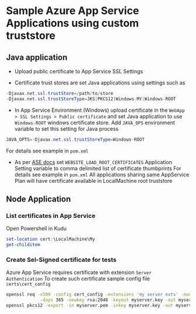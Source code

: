 # Sample Azure App Service Applications using custom truststore

## Java application

- Upload public certificate to App Service SSL Settings

- Certificate trust stores are set Java applications using settings such as

```java
-Djavax.net.ssl.trustStore=/path/to/store
-Djavax.net.ssl.trustStoreType=JKS|PKCS12|Windows-MY|Windows-ROOT
``` 

- In App Service Environment (Windows) upload certificate in the `WebApp > SSL Settings > Public certificate`
and set Java application to use `Windows-ROOT` windows certificate store. Add `JAVA_OPS` environment variable to set this setting for Java process
```java
JAVA_OPTS=-Djavax.net.ssl.trustStoreType=Windows-ROOT
```
For details see example in `pom.xml`

- As per [ASE docs](https://docs.microsoft.com/en-us/azure/app-service/environment/certificates#private-client-certificate) 
set `WEBSITE_LOAD_ROOT_CERTIFICATES` Application Setting variable to comma delimited list of certificate thumbprints
For details see example in `pom.xml`
All applications sharing same AppService Plan will have certificate available in LocalMachine root truststore


## Node Application


### List certificates in App Service
Open Powershell in Kudu

```powershell
set-location cert:\LocalMachine\My
get-childitem
```

### Create Sel-Signed certificate for tests

Azure App Service requires certificate with extension `Server Authentication`
To create such certificate sample config file `certs\cert_config`

```sh
openssl req -x509 -config cert_config -extensions 'my server exts' -nodes \
             -days 365 -newkey rsa:2048 -keyout myserver.key -out myserver.pem
openssl pkcs12 -export -in myserver.pem -inkey myserver.key -out myserver.pfx
```